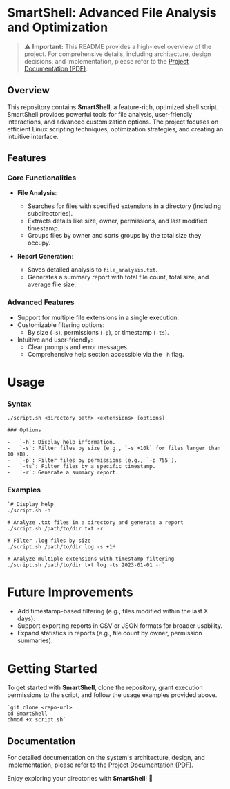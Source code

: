 # SmartShell: Advanced File Analysis and Optimization

> ⚠️ **Important:** This README provides a high-level overview of the project. For comprehensive details, including architecture, design decisions, and implementation, please refer to the [Project Documentation (PDF)](./SmartShell%20Documentation.pdf).

## Overview

This repository contains **SmartShell**, a feature-rich, optimized shell script. SmartShell provides powerful tools for file analysis, user-friendly interactions, and advanced customization options. The project focuses on efficient Linux scripting techniques, optimization strategies, and creating an intuitive interface.

## Features

### Core Functionalities

-   **File Analysis**:

    -   Searches for files with specified extensions in a directory (including subdirectories).
    -   Extracts details like size, owner, permissions, and last modified timestamp.
    -   Groups files by owner and sorts groups by the total size they occupy.
-   **Report Generation**:

    -   Saves detailed analysis to `file_analysis.txt`.
    -   Generates a summary report with total file count, total size, and average file size.

### Advanced Features

-   Support for multiple file extensions in a single execution.
-   Customizable filtering options:
    -   By size (`-s`), permissions (`-p`), or timestamp (`-ts`).
-   Intuitive and user-friendly:
    -   Clear prompts and error messages.
    -   Comprehensive help section accessible via the `-h` flag.

# Usage

### Syntax

```
./script.sh <directory path> <extensions> [options]

### Options

-   `-h`: Display help information.
-   `-s`: Filter files by size (e.g., `-s +10k` for files larger than 10 KB).
-   `-p`: Filter files by permissions (e.g., `-p 755`).
-   `-ts`: Filter files by a specific timestamp.
-   `-r`: Generate a summary report.
```
### Examples

```
`# Display help
./script.sh -h

# Analyze .txt files in a directory and generate a report
./script.sh /path/to/dir txt -r

# Filter .log files by size
./script.sh /path/to/dir log -s +1M

# Analyze multiple extensions with timestamp filtering
./script.sh /path/to/dir txt log -ts 2023-01-01 -r`
```

# Future Improvements

-   Add timestamp-based filtering (e.g., files modified within the last X days).
-   Support exporting reports in CSV or JSON formats for broader usability.
-   Expand statistics in reports (e.g., file count by owner, permission summaries).

# Getting Started

To get started with **SmartShell**, clone the repository, grant execution permissions to the script, and follow the usage examples provided above.

```
`git clone <repo-url>
cd SmartShell
chmod +x script.sh`
```

## Documentation

For detailed documentation on the system's architecture, design, and implementation, please refer to the [Project Documentation (PDF)](./SmartShell%20Documentation.pdf).

Enjoy exploring your directories with **SmartShell**! 🎉
